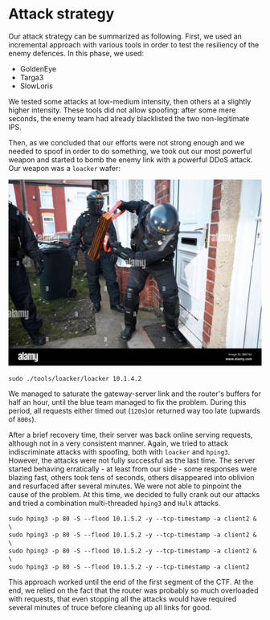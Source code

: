 # Attack strategy

Our attack strategy can be summarized as following. First, we used an incremental approach with various tools in order to test the resiliency of the enemy defences. In this phase, we used:

- GoldenEye
- Targa3
- SlowLoris

We tested some attacks at low-medium intensity, then others at a slightly higher intensity. These tools did not allow spoofing: after some mere seconds, the enemy team had already blacklisted the two non-legitimate IPS.

Then, as we concluded that our efforts were not strong enough and we needed to spoof in order to do something, we took out our most powerful weapon and started to bomb the enemy link with a powerful DDoS attack. Our weapon was a `loacker` wafer:

![loacker.png](loacker.png)

```plaintext
sudo ./tools/loacker/loacker 10.1.4.2
```

We managed to saturate the gateway-server link and the router's buffers for half an hour, until the blue team managed to fix the problem. During this period, all requests either timed out (`120s`)or returned way too late (upwards of `800s`).

After a brief recovery time, their server was back online serving requests, although not in a very consistent manner. Again, we tried to attack indiscriminate attacks with spoofing, both with `loacker` and `hping3`. However, the attacks were not fully successful as the last time. The server started behaving erratically - at least from our side - some responses were blazing fast, others took tens of seconds, others disappeared into oblivion and resurfaced after several minutes. We were not able to pinpoint the cause of the problem. At this time, we decided to fully crank out our attacks and tried a combination multi-threaded `hping3` and `Hulk` attacks.

```plaintext
sudo hping3 -p 80 -S --flood 10.1.5.2 -y --tcp-timestamp -a client2 & \
sudo hping3 -p 80 -S --flood 10.1.5.2 -y --tcp-timestamp -a client2 & \
sudo hping3 -p 80 -S --flood 10.1.5.2 -y --tcp-timestamp -a client2 & \
sudo hping3 -p 80 -S --flood 10.1.5.2 -y --tcp-timestamp -a client2 
```

This approach worked until the end of the first segment of the CTF. At the end, we relied on the fact that the router was probably so much overloaded with requests, that even stopping all the attacks would have required several minutes of truce before cleaning up all links for good.